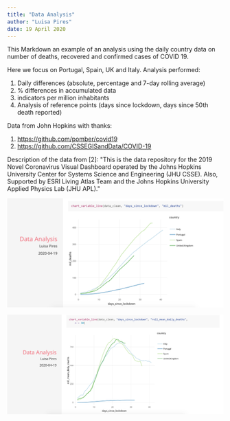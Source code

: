 ```yaml
---
title: "Data Analysis"
author: "Luisa Pires"
date: 19 April 2020
---
```


This Markdown an example of an analysis using the daily country data on number of deaths, recovered and confirmed cases of COVID 19. 

Here we focus on Portugal, Spain, UK and Italy. Analysis performed:

1. Daily differences (absolute,  percentage and 7-day rolling average)
2. % differences in accumulated data 
3. indicators per million inhabitants
4. Analysis of reference points (days since lockdown, days since 50th death reported)


Data from John Hopkins with thanks:
1. https://github.com/pomber/covid19
2. https://github.com/CSSEGISandData/COVID-19

Description of the data from [2]: "This is the data repository for the 2019 Novel Coronavirus Visual Dashboard operated by the Johns Hopkins University Center for Systems Science and Engineering (JHU CSSE). Also, Supported by ESRI Living Atlas Team and the Johns Hopkins University Applied Physics Lab (JHU APL)."


![Example of Analysis](./images/example1.png)

![Example of Analysis](./images/example2.png)

